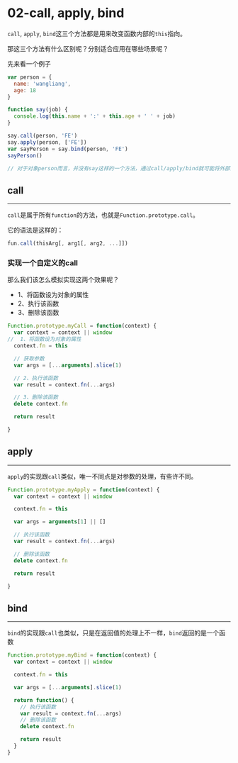 # 02-call, apply, bind
`call`, `apply`, `bind`这三个方法都是用来改变函数内部的`this`指向。

那这三个方法有什么区别呢？分别适合应用在哪些场景呢？

先来看一个例子

```js
var person = {
  name: 'wangliang',
  age: 18
}

function say(job) {
  console.log(this.name + ':' + this.age + ' ' + job)
}

say.call(person, 'FE')
say.apply(person, ['FE'])
var sayPerson = say.bind(person, 'FE')
sayPerson()

// 对于对象person而言，并没有say这样的一个方法，通过call/apply/bind就可能将外部的say方法用于这个对象中，其实就是将say内部的this指向person这个对象。
```

## call
___
`call`是属于所有`function`的方法，也就是`Function.prototype.call`。

它的语法是这样的：
```js
fun.call(thisArg[, arg1[, arg2, ...]])
```

### 实现一个自定义的call

那么我们该怎么模拟实现这两个效果呢？
* 1、将函数设为对象的属性
* 2、执行该函数
* 3、删除该函数

```js
Function.prototype.myCall = function(context) {
  var context = context || window 
//  1、将函数设为对象的属性
  context.fn = this 

  // 获取参数 
  var args = [...arguments].slice(1)

  // 2、执行该函数
  var result = context.fn(...args)

  // 3、删除该函数
  delete context.fn

  return result

}
```

## apply
___
`apply`的实现跟`call`类似，唯一不同点是对参数的处理，有些许不同。
```js
Function.prototype.myApply = function(context) {
  var context = context || window 

  context.fn = this

  var args = arguments[1] || []

  // 执行该函数
  var result = context.fn(...args)

  // 删除该函数
  delete context.fn

  return result

}
```

## bind
___

`bind`的实现跟`call`也类似，只是在返回值的处理上不一样，`bind`返回的是一个函数

```js
Function.prototype.myBind = function(context) {
  var context = context || window 

  context.fn = this 

  var args = [...arguments].slice(1)

  return function() {
    // 执行该函数
    var result = context.fn(...args)
    // 删除该函数
    delete context.fn

    return result
  }
}
```